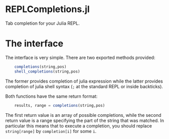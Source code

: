 REPLCompletions.jl
==================

Tab completion for your Julia REPL.

# The interface

The interface is very simple. There are two exported methods provided:

```julia
	completions(string,pos)
	shell_completions(string,pos)
```

The former provides completion of julia expression while the latter provides completion 
of julia shell syntax (`;` at the standard REPL or inside backticks).

Both functions have the same return format:

```julia
	results, range = completions(string,pos)
```

The first return value is an array of possible completions, while the second return value 
is a range specifying the part of the string that was matched. In particular this means
that to execute a completion, you should replace `string[range]` by `completion[i]` for some `i`.

